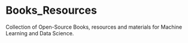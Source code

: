 # Books_Resources
Collection of Open-Source Books, resources and materials for Machine Learning and Data Science.
